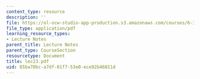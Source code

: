 ```yaml
---
content_type: resource
description: ''
file: https://ol-ocw-studio-app-production.s3.amazonaws.com/courses/6-336j-introduction-to-numerical-simulation-sma-5211-fall-2003/85ba70bca7df01f753e0ece92b46011d_lec23.pdf
file_type: application/pdf
learning_resource_types:
- Lecture Notes
parent_title: Lecture Notes
parent_type: CourseSection
resourcetype: Document
title: lec23.pdf
uid: 85ba70bc-a7df-01f7-53e0-ece92b46011d
---
```

